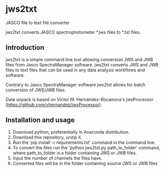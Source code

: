 # jws2txt
JASCO file to text file converter

jws2txt converts JASCO spectrophotometer *.jws files to *.txt files.


Introduction
------------
jws2txt is a simple command line tool allowing conversion
JWS and JWB files from Jasco SpectraManager software. jws2txt converts JWS and JWB files to
text files that can be used in any data analysis workflows and software.

Contrary to Jasco SpectraManager software jws2txt allows for batch conversion
of JWS/JWB files.

Data unpack is based on Víctor M. Hernández-Rocamora's jwsProcessor
(https://github.com/vhernandez/jwsProcessor).

Installation and usage
------------
1. Download python, preferentially in Anaconda distribution.
2. Download this repository, unzip it.
3. Run the 'pip install -r requirements.txt' command in the command line.
4. To convert the files run the 'python jws2txt.py path_to_folder' command, where path_to_folder
is a folder containing JWS or JWB files.
5. Input the number of channels the files have.
6. Converted files will be in the folder containing source JWS or JWB files
